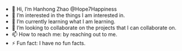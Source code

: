 - 👋 Hi, I’m Hanhong Zhao @Hope7Happiness
- 👀 I’m interested in the things I am interested in.
- 🌱 I’m currently learning what I am learning.
- 💞️ I’m looking to collaborate on the projects that I can collaborate on.
- 📫 How to reach me: by reaching out to me.
- ⚡ Fun fact: I have no fun facts.

<!---
Hope7Happiness/Hope7Happiness is a ✨ special ✨ repository because its `README.md` (this file) appears on your GitHub profile.
You can click the Preview link to take a look at your changes.
--->
